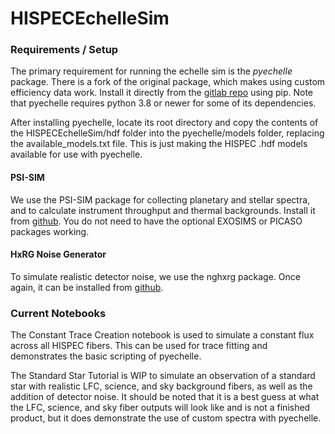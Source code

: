 # HISPECEchelleSim
### Requirements / Setup
The primary requirement for running the echelle sim is the _pyechelle_ package. There is a fork of the original package, which makes using custom efficiency data work. Install it directly from the [gitlab repo](https://gitlab.com/abgibbs/pyechelle.git) using pip. Note that pyechelle requires python 3.8 or newer for some of its dependencies.

After installing pyechelle, locate its root directory and copy the contents of the HISPECEchelleSim/hdf folder into the pyechelle/models folder, replacing the available_models.txt file. This is just making the HISPEC .hdf models available for use with pyechelle.  

#### PSI-SIM
We use the PSI-SIM package for collecting planetary and stellar spectra, and to calculate instrument throughput and thermal backgrounds. Install it from [github](https://github.com/planetarysystemsimager/psisim.git). You do not need to have the optional EXOSIMS or PICASO packages working.

#### HxRG Noise Generator
To simulate realistic detector noise, we use the nghxrg package. Once again, it can be installed from [github](https://github.com/BJRauscher/nghxrg.git).

### Current Notebooks
The Constant Trace Creation notebook is used to simulate a constant flux across all HISPEC fibers. This can be used for trace fitting and demonstrates the basic scripting of pyechelle.

The Standard Star Tutorial is WIP to simulate an observation of a standard star with realistic LFC, science, and sky background fibers, as well as the addition of detector noise. It should be noted that it is a best guess at what the LFC, science, and sky fiber outputs will look like and is not a finished product, but it does demonstrate the use of custom spectra with pyechelle.
